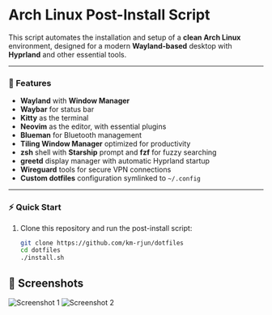 # Arch Linux Post-Install Script

This script automates the installation and setup of a **clean Arch Linux** environment, designed for a modern **Wayland-based** desktop with **Hyprland** and other essential tools.

---

### 🔧 Features
- **Wayland** with **Window Manager**
- **Waybar** for status bar
- **Kitty** as the terminal
- **Neovim** as the editor, with essential plugins
- **Blueman** for Bluetooth management
- **Tiling Window Manager** optimized for productivity
- **zsh** shell with **Starship** prompt and **fzf** for fuzzy searching
- **greetd** display manager with automatic Hyprland startup
- **Wireguard** tools for secure VPN connections
- **Custom dotfiles** configuration symlinked to `~/.config`

---

### ⚡ Quick Start
1. Clone this repository and run the post-install script:
   ```bash
   git clone https://github.com/km-rjun/dotfiles
   cd dotfiles
   ./install.sh

## 📸 Screenshots

![Screenshot 1](screenshots/1.png)
![Screenshot 2](screenshots/2.png)

